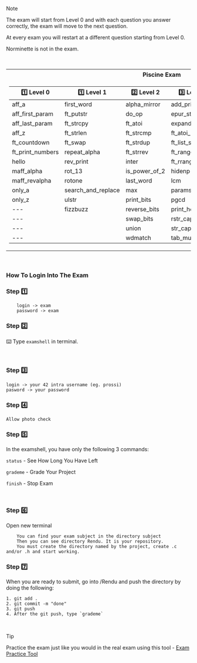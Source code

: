 > [!NOTE]
> The exam will start from Level 0 and with each question you answer correctly, the exam will move to the next question.
>
> At every exam you will restart at a different question starting from Level 0.
> 
> Norminette is not in the exam.

<br>

<table>
<tr>
<th>Piscine Exam</th>
</tr>
<tr>

<td>

| :one: Level 0 | 1️⃣ Level 1 | 2️⃣ Level 2 | 3️⃣ Level 3 | 4️⃣ Level 4 | 5️⃣ Level 5 | 
|--|--|--|--|--|--|
aff_a             | first_word          | alpha_mirror      | add_prime_sum     | check_mate          | brackets
aff_first_param	  | ft_putstr           | do_op	            | epur_str          | fprime              | print_memory
aff_last_param	  | ft_strcpy           | ft_atoi	      	| expand_str        | ft_itoa             | rpn_calc
aff_z		  | ft_strlen                 | ft_strcmp 		        | ft_atoi_base      | ft_list_foreach     | cycle_detector
ft_countdown	  | ft_swap		          | ft_strdup 	      | ft_list_size      | ft_list_remove_if   | options
ft_print_numbers  | repeat_alpha		| ft_strrev	      | ft_range          | ft_split            | biggest_pal
hello		  | rev_print	          |	inter		    	| ft_rrange         | rev_wstr            |
maff_alpha	  | rot_13	          |	is_power_of_2       			| hidenp            | rostring            |
maff_revalpha	  | rotone          	  |	last_word 	    | lcm               | sort_int_tab        |
only_a	          | search_and_replace	|	max     		| paramsum          | sort_list           |
only_z	          | ulstr             	|	print_bits	            	| pgcd              | flood_fill
---	          |    fizzbuzz                	| reverse_bits        | print_hex         | brainfuck
---	          |                     	| swap_bits      | rstr_capitalizer  | ft_itoa_base
---           |                     	| union         | str_capitalizer   | moment
---	          |                     	| wdmatch            | tab_mult        

</td>
</tr> </table>

<br>      


### How To Login Into The Exam

### Step :one: 
```
    login -> exam
    password -> exam
```

### Step :two:

⌨️ Type ``examshell`` in terminal.

<br>

### Step :three:

    login -> your 42 intra username (eg. prossi)
    pasword -> your password

### Step 4️⃣
```
Allow photo check
```

### Step :five:

In the  examshell, you have only the following 3 commands:

```status``` - See How Long You Have Left

```grademe``` - Grade Your Project

```finish``` - Stop Exam

<br>  

### Step :six:

Open new terminal
```
    You can find your exam subject in the directory subject
    Then you can see directory Rendu. It is your repository.
    You must create the directory named by the project, create .c and/or .h and start working.
```

### Step 7️⃣

When you are ready to submit, go into /Rendu and push the directory by doing the following:
```
1. git add .
2. git commit -m "done"
3. git push
4. After the git push, type `grademe`
```

<br>

> [!TIP]
> Practice the exam just like you would in the real exam using this tool - [Exam Practice Tool](https://github.com/JCluzet/42_EXAM)
